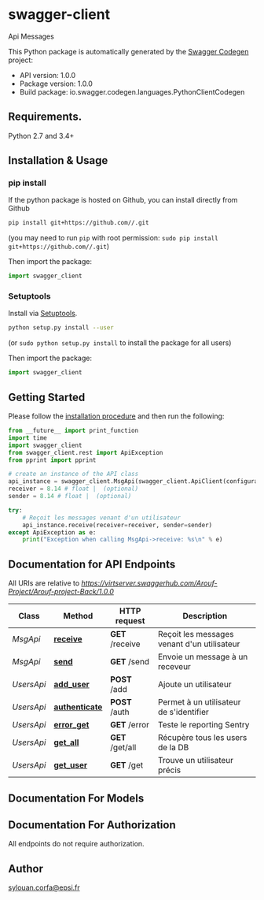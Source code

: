 # swagger-client
Api Messages

This Python package is automatically generated by the [Swagger Codegen](https://github.com/swagger-api/swagger-codegen) project:

- API version: 1.0.0
- Package version: 1.0.0
- Build package: io.swagger.codegen.languages.PythonClientCodegen

## Requirements.

Python 2.7 and 3.4+

## Installation & Usage
### pip install

If the python package is hosted on Github, you can install directly from Github

```sh
pip install git+https://github.com//.git
```
(you may need to run `pip` with root permission: `sudo pip install git+https://github.com//.git`)

Then import the package:
```python
import swagger_client 
```

### Setuptools

Install via [Setuptools](http://pypi.python.org/pypi/setuptools).

```sh
python setup.py install --user
```
(or `sudo python setup.py install` to install the package for all users)

Then import the package:
```python
import swagger_client
```

## Getting Started

Please follow the [installation procedure](#installation--usage) and then run the following:

```python
from __future__ import print_function
import time
import swagger_client
from swagger_client.rest import ApiException
from pprint import pprint

# create an instance of the API class
api_instance = swagger_client.MsgApi(swagger_client.ApiClient(configuration))
receiver = 8.14 # float |  (optional)
sender = 8.14 # float |  (optional)

try:
    # Reçoit les messages venant d'un utilisateur
    api_instance.receive(receiver=receiver, sender=sender)
except ApiException as e:
    print("Exception when calling MsgApi->receive: %s\n" % e)

```

## Documentation for API Endpoints

All URIs are relative to *https://virtserver.swaggerhub.com/Arouf-Project/Arouf-project-Back/1.0.0*

Class | Method | HTTP request | Description
------------ | ------------- | ------------- | -------------
*MsgApi* | [**receive**](docs/MsgApi.md#receive) | **GET** /receive | Reçoit les messages venant d&#39;un utilisateur
*MsgApi* | [**send**](docs/MsgApi.md#send) | **GET** /send | Envoie un message à un receveur
*UsersApi* | [**add_user**](docs/UsersApi.md#add_user) | **POST** /add | Ajoute un utilisateur
*UsersApi* | [**authenticate**](docs/UsersApi.md#authenticate) | **POST** /auth | Permet à un utilisateur de s&#39;identifier
*UsersApi* | [**error_get**](docs/UsersApi.md#error_get) | **GET** /error | Teste le reporting Sentry
*UsersApi* | [**get_all**](docs/UsersApi.md#get_all) | **GET** /get/all | Récupère tous les users de la DB
*UsersApi* | [**get_user**](docs/UsersApi.md#get_user) | **GET** /get | Trouve un utilisateur précis


## Documentation For Models



## Documentation For Authorization

 All endpoints do not require authorization.


## Author

sylouan.corfa@epsi.fr

